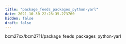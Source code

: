 ```yaml
---
title: "package_feeds_packages_python-yarl"
date: 2021-10-30 22:28:35.273760
hidden: false
draft: false
---
```


bcm27xx/bcm2711/package_feeds_packages_python-yarl


